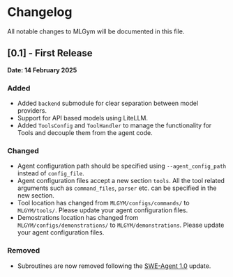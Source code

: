 # Changelog

All notable changes to MLGym will be documented in this file.

## [0.1] - First Release

**Date: 14 February 2025**

### Added

- Added `backend` submodule for clear separation between model providers.
- Support for API based models using LiteLLM.
- Added `ToolsConfig` and `ToolHandler` to manage the functionality for Tools and decouple them from the agent code.

### Changed

- Agent configuration path should be specified using `--agent_config_path` instead of `config_file`.
- Agent configuration files accept a new section `tools`. All the tool related arguments such as `command_files`, `parser` etc. can be specified in the new section.
- Tool location has changed from `MLGYM/configs/commands/` to `MLGYM/tools/`. Please update your agent configuration files.
- Demostrations location has changed from `MLGYM/configs/demonstrations/` to `MLGYM/demonstrations`. Please update your agent configuration files.

### Removed

- Subroutines are now removed following the [SWE-Agent 1.0](https://swe-agent.com/latest/installation/migration/) update.
